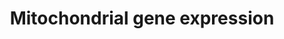 ---
annotations:
- type: Pathway Ontology
  value: mitochondrial transcription pathway
authors:
- Dfornika
- MartijnVanIersel
- Thomas
- MaintBot
- Khanspers
- Ddigles
- Eweitz
description: Numerous nuclear-encoded genes co-ordinate the expression of genes encoded
  on the mitochondrial genome.
last-edited: 2021-05-22
organisms:
- Homo sapiens
redirect_from:
- /index.php/Pathway:WP391
- /instance/WP391
schema-jsonld:
- '@context': https://schema.org/
  '@id': https://wikipathways.github.io/pathways/WP391.html
  '@type': Dataset
  creator:
    '@type': Organization
    name: WikiPathways
  description: Numerous nuclear-encoded genes co-ordinate the expression of genes
    encoded on the mitochondrial genome.
  keywords:
  - HCFC1
  - ESRRA
  - PPARGC1B
  - TFB2M
  - SP1
  - POLRMT
  - NRF1
  - MYEF2
  - PPARGC1A
  - CAMK4
  - PPRC1
  - GABPA
  - Ca2+
  - cAMP
  - PPP3CA
  - GABPB2
  - MTERF
  - MTERFD1
  - cGMP
  - TFB1M
  - TFAM
  - PKA
  - CREB1
  license: CC0
  name: Mitochondrial gene expression
seo: CreativeWork
title: Mitochondrial gene expression
wpid: WP391
---